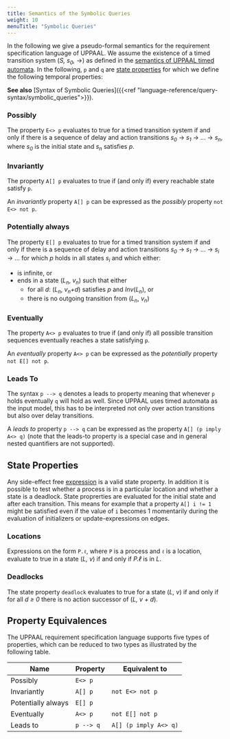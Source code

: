 ```yaml
---
title: Semantics of the Symbolic Queries
weight: 10
menuTitle: "Symbolic Queries"
---
```


In the following we give a pseudo-formal semantics for the requirement specification language of UPPAAL. We assume the existence of a timed transition system (_S, s<sub>0</sub>,_ →) as defined in the [semantics of UPPAAL timed automata](/language-reference/system-description/semantics/). In the following, `p` and `q` are [state properties](#state-properties) for which we define the following temporal properties:

**See also** [Syntax of Symbolic Queries]({{<ref "language-reference/query-syntax/symbolic_queries">}}).

### Possibly

The property `E<> p` evaluates to true for a timed transition system if and only if there is a sequence of delay and action transitions _s_<sub>_0_</sub> &rarr; _s_<sub>_1_</sub> &rarr; ... &rarr; _s_<sub>_n_</sub>, where _s_<sub>_0_</sub> is the initial state and _s_<sub>_n_</sub> satisfies _p_.

### Invariantly

The property `A[] p` evaluates to true if (and only if) every reachable state satisfy `p`.

An _invariantly_ property `A[] p` can be expressed as the _possibly_ property `not E<> not p`.

### Potentially always

The property `E[] p` evaluates to true for a timed transition system if and only if there is a sequence of delay and action transitions _s_<sub>_0_</sub> &rarr; _s_<sub>_1_</sub> &rarr; ... &rarr; _s_<sub>_i_</sub> &rarr; ... for which _p_ holds in all states _s_<sub>_i_</sub> and which either:

*   is infinite, or
*   ends in a state (_L_<sub>_n_</sub>, _v_<sub>_n_</sub>) such that either
    *   for all _d_: (_L_<sub>_n_</sub>, _v_<sub>_n_</sub>_+d_) satisfies _p_ and _Inv_(_L_<sub>_n_</sub>), or
    *   there is no outgoing transition from (_L_<sub>_n_</sub>, _v_<sub>_n_</sub>)

### Eventually

The property `A<> p` evaluates to true if (and only if) all possible transition sequences eventually reaches a state satisfying `p`.

An _eventually_ property `A<> p` can be expressed as the _potentially_ property `not E[] not p`.

### Leads To

The syntax `p --> q` denotes a leads to property meaning that whenever `p` holds eventually `q` will hold as well. Since UPPAAL uses timed automata as the input model, this has to be interpreted not only over action transitions but also over delay transitions.

A _leads to_ property `p --> q` can be expressed as the property `A[] (p imply A<> q)` (note that the leads-to property is a special case and in general nested quantifiers are not supported).



## State Properties

Any side-effect free [expression](/language-reference/expressions/) is a valid state property. In addition it is possible to test whether a process is in a particular location and whether a state is a deadlock. State proprerties are evaluated for the initial state and after each transition. This means for example that a property `A[] i != 1` might be satisfied even if the value of `i` becomes 1 momentarily during the evaluation of initializers or update-expressions on edges.

### Locations

Expressions on the form `P.ℓ`, where `P` is a process and `ℓ` is a location, evaluate to true in a state (_L, v_) if and only if _P.ℓ_ is in _L_.

### Deadlocks

The state property `deadlock` evaluates to true for a state (_L, v_) if and only if for all _d ≥ 0_ there is no action successor of (_L, v + d_).

## Property Equivalences

The UPPAAL requirement specification language supports five types of properties, which can be reduced to two types as illustrated by the following table.

| Name               | Property  | Equivalent to         |
|--------------------|-----------|-----------------------|
| Possibly           | `E<> p`   |                       |
| Invariantly        | `A[] p`   | `not E<> not p`       |
| Potentially always | `E[] p`   |                       |
| Eventually         | `A<> p`   | `not E[] not p`       |
| Leads to           | `p --> q` | `A[] (p imply A<> q)` |

</center>
